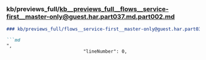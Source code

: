 ### kb/previews_full/kb__previews_full__flows__service-first__master-only@guest.har.part037.md.part002.md

```md
### kb/previews_full/flows__service-first__master-only@guest.har.part037.md (part 002)

```md
",
                            "lineNumber": 0,
                  
```

```

```
